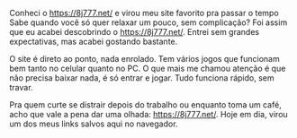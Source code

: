Conheci o https://8j777.net/ e virou meu site favorito pra passar o tempo
Sabe quando você só quer relaxar um pouco, sem complicação? Foi assim que eu acabei descobrindo o https://8j777.net/. Entrei sem grandes expectativas, mas acabei gostando bastante.

O site é direto ao ponto, nada enrolado. Tem vários jogos que funcionam bem tanto no celular quanto no PC. O que mais me chamou atenção é que não precisa baixar nada, é só entrar e jogar. Tudo funciona rápido, sem travar.

Pra quem curte se distrair depois do trabalho ou enquanto toma um café, acho que vale a pena dar uma olhada: https://8j777.net/. Hoje em dia, virou um dos meus links salvos aqui no navegador.
